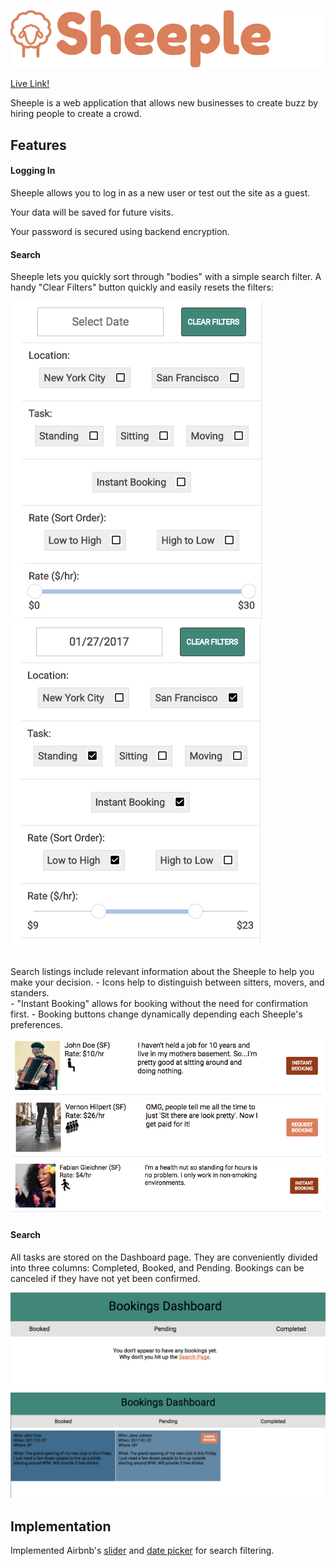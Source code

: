 ![sheeple-logo](./app/assets/images/sheeple_logo.png)

[Live Link!](https://www.sheeple.co)

Sheeple is a web application that allows new businesses to create buzz by hiring people to create a crowd.


## Features

#### Logging In
Sheeple allows you to log in as a new user or test out the site as a guest.<br>

Your data will be saved for future visits.

Your password is secured using backend encryption.



#### Search
Sheeple lets you quickly sort through "bodies" with a simple search filter. A handy "Clear Filters" button quickly and easily resets the filters: <br>

![search-filters-cleared-screenshot](./docs/screenshots/search-filters-cleared-screenshot.png)
![search-filters-selected-screenshot](./docs/screenshots/search-filters-selected-screenshot.png)

<br>
Search listings include relevant information about the Sheeple to help you make your decision.
- Icons help to distinguish between sitters, movers, and standers.
<br>
- "Instant Booking" allows for booking without the need for confirmation first.
- Booking buttons change dynamically depending each Sheeple's preferences.

![search-listing-sitting-screenshot](./docs/screenshots/search-listing-sitting-screenshot.png)
![search-listing-standing-screenshot](./docs/screenshots/search-listing-standing-screenshot.png)
![search-listing-moving-screenshot](./docs/screenshots/search-listing-moving-screenshot.png)

#### Search

All tasks are stored on the Dashboard page. They are conveniently divided into three columns: Completed, Booked, and Pending. Bookings can be canceled if they have not yet been confirmed.

![dashboard-empty-screenshot](./docs/screenshots/dashboard-empty-screenshot.png)
![dashboard-full-screenshot](./docs/screenshots/dashboard-full-screenshot.png)


## Implementation
Implemented Airbnb's [slider][slider] and [date picker](https://github.com/airbnb/react-dates) for search filtering.


[slider]: https://github.com/airbnb/rheostat
[dates]: https://github.com/airbnb/react-dates
